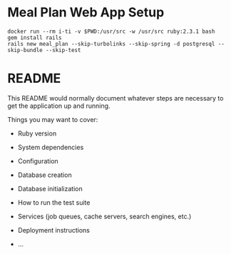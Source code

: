 # Meal Plan Web App Setup
```
docker run --rm i-ti -v $PWD:/usr/src -w /usr/src ruby:2.3.1 bash
gem install rails
rails new meal_plan --skip-turbolinks --skip-spring -d postgresql --skip-bundle --skip-test

```

# README

This README would normally document whatever steps are necessary to get the
application up and running.

Things you may want to cover:

* Ruby version

* System dependencies

* Configuration

* Database creation

* Database initialization

* How to run the test suite

* Services (job queues, cache servers, search engines, etc.)

* Deployment instructions

* ...

